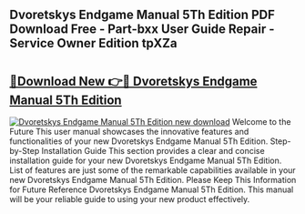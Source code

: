 ## Dvoretskys Endgame Manual 5Th Edition PDF Download Free - Part-bxx User Guide Repair - Service Owner Edition tpXZa

# <h2><a href="http://bc42101.oget.top/?id=Dvoretskys+Endgame+Manual+5Th+Edition">🔗Download New 👉🔴 Dvoretskys Endgame Manual 5Th Edition</a></h2>

[![Dvoretskys Endgame Manual 5Th Edition new download](https://i.imgur.com/5g1atiW.png)](http://bc42101.oget.top/?id=Dvoretskys+Endgame+Manual+5Th+Edition)
Welcome to the Future This user manual showcases the innovative features and functionalities of your new Dvoretskys Endgame Manual 5Th Edition. Step-by-Step Installation Guide This section provides a clear and concise installation guide for your new Dvoretskys Endgame Manual 5Th Edition. List of features are just some of the remarkable capabilities available in your new Dvoretskys Endgame Manual 5Th Edition. Please Keep This Information for Future Reference Dvoretskys Endgame Manual 5Th Edition. This manual will be your reliable guide to using your new product effectively.

